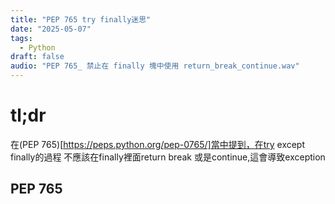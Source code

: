 ```yaml
---
title: "PEP 765 try finally迷思"
date: "2025-05-07"
tags: 
  - Python
draft: false
audio: "PEP 765_ 禁止在 finally 塊中使用 return_break_continue.wav"
---
```


# tl;dr

在(PEP 765)[https://peps.python.org/pep-0765/]當中提到，在try except finally的過程
不應該在finally裡面return break 或是continue,這會導致exception



## PEP 765
